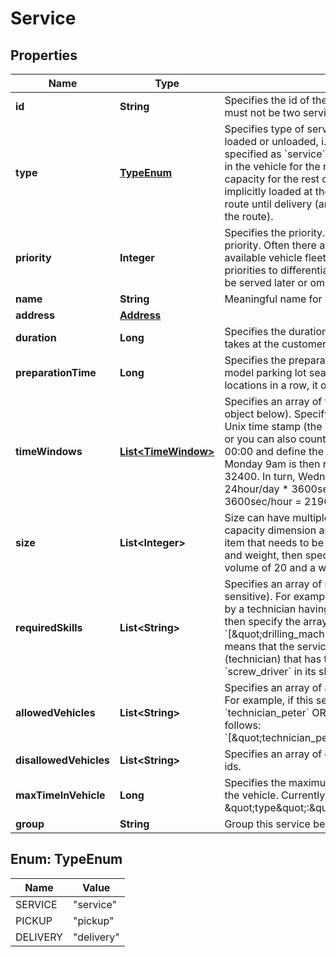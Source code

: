 # Service

## Properties
Name | Type | Description | Notes
------------ | ------------- | ------------- | -------------
**id** | **String** | Specifies the id of the service. Ids need to be unique so there must not be two services/shipments with the same id. | 
**type** | [**TypeEnum**](#TypeEnum) | Specifies type of service. This makes a difference if items are loaded or unloaded, i.e. if one of the size dimensions &gt; 0. If it is specified as &#x60;service&#x60; or &#x60;pickup&#x60;, items are loaded and will stay in the vehicle for the rest of the route (and thus consumes capacity for the rest of the route). If it is a &#x60;delivery&#x60;, items are implicitly loaded at the beginning of the route and will stay in the route until delivery (and thus releases capacity for the rest of the route). |  [optional]
**priority** | **Integer** | Specifies the priority. Can be 1 &#x3D; high priority to 10 &#x3D; low priority. Often there are more services/shipments than the available vehicle fleet can handle. Then you could assign priorities to differentiate high priority tasks from those that can be served later or omitted at all. |  [optional]
**name** | **String** | Meaningful name for service, e.g. &#x60;\&quot;deliver pizza\&quot;&#x60;. |  [optional]
**address** | [**Address**](Address.md) |  | 
**duration** | **Long** | Specifies the duration of the service in seconds, i.e. how long it takes at the customer site. |  [optional]
**preparationTime** | **Long** | Specifies the preparation time in seconds. It can be used to model parking lot search time since if you have 3 identical locations in a row, it only falls due once. |  [optional]
**timeWindows** | [**List&lt;TimeWindow&gt;**](TimeWindow.md) | Specifies an array of time window objects (see time_window object below). Specify the time either with the recommended Unix time stamp (the number of seconds since 1970-01-01) or you can also count the seconds relative to Monday morning 00:00 and define the whole week in seconds. For example, Monday 9am is then represented by 9hour * 3600sec/hour &#x3D; 32400. In turn, Wednesday 1pm corresponds to 2day * 24hour/day * 3600sec/hour + 1day * 13hour/day * 3600sec/hour &#x3D; 219600. See this tutorial for more information. |  [optional]
**size** | **List&lt;Integer&gt;** | Size can have multiple dimensions and should be in line with the capacity dimension array of the vehicle type. For example, if the item that needs to be delivered has two size dimension, volume and weight, then specify it as follow [ 20, 5 ] assuming a volume of 20 and a weight of 5. |  [optional]
**requiredSkills** | **List&lt;String&gt;** | Specifies an array of required skills, i.e. array of string (not case sensitive). For example, if this service needs to be conducted by a technician having a &#x60;drilling_machine&#x60; and a &#x60;screw_driver&#x60; then specify the array as follows: &#x60;[\&quot;drilling_machine\&quot;,\&quot;screw_driver\&quot;]&#x60;. This means that the service can only be done by a vehicle (technician) that has the skills &#x60;drilling_machine&#x60; AND &#x60;screw_driver&#x60; in its skill array. Otherwise it remains unassigned. |  [optional]
**allowedVehicles** | **List&lt;String&gt;** | Specifies an array of allowed vehicles, i.e. array of vehicle ids. For example, if this service can only be conducted EITHER by &#x60;technician_peter&#x60; OR &#x60;technician_stefan&#x60; specify this as follows: &#x60;[\&quot;technician_peter\&quot;,\&quot;technician_stefan\&quot;]&#x60;. |  [optional]
**disallowedVehicles** | **List&lt;String&gt;** | Specifies an array of disallowed vehicles, i.e. array of vehicle ids. |  [optional]
**maxTimeInVehicle** | **Long** | Specifies the maximum time in seconds a delivery can stay in the vehicle. Currently, it only works with services of \&quot;type\&quot;:\&quot;delivery\&quot;. |  [optional]
**group** | **String** | Group this service belongs to. |  [optional]

<a name="TypeEnum"></a>
## Enum: TypeEnum
Name | Value
---- | -----
SERVICE | &quot;service&quot;
PICKUP | &quot;pickup&quot;
DELIVERY | &quot;delivery&quot;
